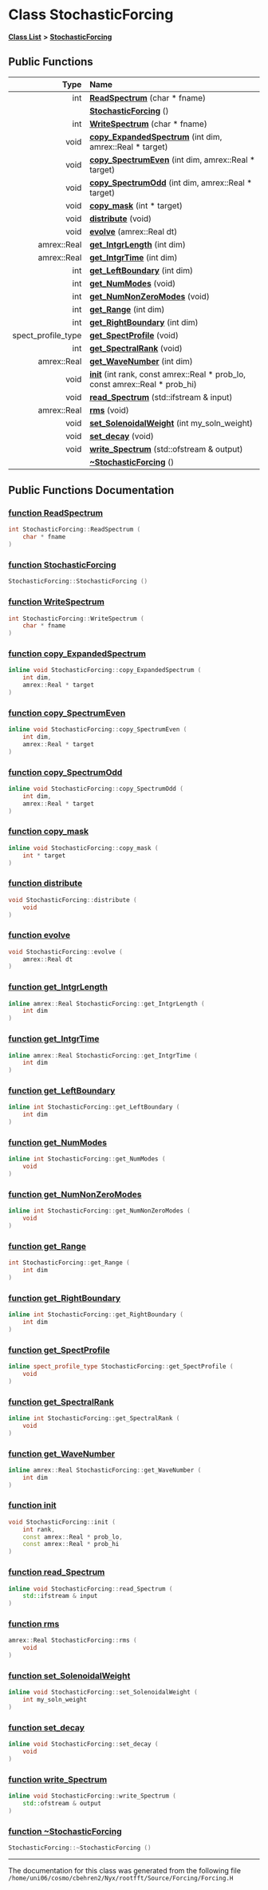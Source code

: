 
# Class StochasticForcing


[**Class List**](annotated.md) **>** [**StochasticForcing**](classStochasticForcing.md)




















## Public Functions

| Type | Name |
| ---: | :--- |
|  int | [**ReadSpectrum**](classStochasticForcing.md#function-readspectrum) (char \* fname) <br> |
|   | [**StochasticForcing**](classStochasticForcing.md#function-stochasticforcing) () <br> |
|  int | [**WriteSpectrum**](classStochasticForcing.md#function-writespectrum) (char \* fname) <br> |
|  void | [**copy\_ExpandedSpectrum**](classStochasticForcing.md#function-copy-expandedspectrum) (int dim, amrex::Real \* target) <br> |
|  void | [**copy\_SpectrumEven**](classStochasticForcing.md#function-copy-spectrumeven) (int dim, amrex::Real \* target) <br> |
|  void | [**copy\_SpectrumOdd**](classStochasticForcing.md#function-copy-spectrumodd) (int dim, amrex::Real \* target) <br> |
|  void | [**copy\_mask**](classStochasticForcing.md#function-copy-mask) (int \* target) <br> |
|  void | [**distribute**](classStochasticForcing.md#function-distribute) (void) <br> |
|  void | [**evolve**](classStochasticForcing.md#function-evolve) (amrex::Real dt) <br> |
|  amrex::Real | [**get\_IntgrLength**](classStochasticForcing.md#function-get-intgrlength) (int dim) <br> |
|  amrex::Real | [**get\_IntgrTime**](classStochasticForcing.md#function-get-intgrtime) (int dim) <br> |
|  int | [**get\_LeftBoundary**](classStochasticForcing.md#function-get-leftboundary) (int dim) <br> |
|  int | [**get\_NumModes**](classStochasticForcing.md#function-get-nummodes) (void) <br> |
|  int | [**get\_NumNonZeroModes**](classStochasticForcing.md#function-get-numnonzeromodes) (void) <br> |
|  int | [**get\_Range**](classStochasticForcing.md#function-get-range) (int dim) <br> |
|  int | [**get\_RightBoundary**](classStochasticForcing.md#function-get-rightboundary) (int dim) <br> |
|  spect\_profile\_type | [**get\_SpectProfile**](classStochasticForcing.md#function-get-spectprofile) (void) <br> |
|  int | [**get\_SpectralRank**](classStochasticForcing.md#function-get-spectralrank) (void) <br> |
|  amrex::Real | [**get\_WaveNumber**](classStochasticForcing.md#function-get-wavenumber) (int dim) <br> |
|  void | [**init**](classStochasticForcing.md#function-init) (int rank, const amrex::Real \* prob\_lo, const amrex::Real \* prob\_hi) <br> |
|  void | [**read\_Spectrum**](classStochasticForcing.md#function-read-spectrum) (std::ifstream & input) <br> |
|  amrex::Real | [**rms**](classStochasticForcing.md#function-rms) (void) <br> |
|  void | [**set\_SolenoidalWeight**](classStochasticForcing.md#function-set-solenoidalweight) (int my\_soln\_weight) <br> |
|  void | [**set\_decay**](classStochasticForcing.md#function-set-decay) (void) <br> |
|  void | [**write\_Spectrum**](classStochasticForcing.md#function-write-spectrum) (std::ofstream & output) <br> |
|   | [**~StochasticForcing**](classStochasticForcing.md#function-stochasticforcing) () <br> |








## Public Functions Documentation


### <a href="#function-readspectrum" id="function-readspectrum">function ReadSpectrum </a>


```cpp
int StochasticForcing::ReadSpectrum (
    char * fname
) 
```



### <a href="#function-stochasticforcing" id="function-stochasticforcing">function StochasticForcing </a>


```cpp
StochasticForcing::StochasticForcing () 
```



### <a href="#function-writespectrum" id="function-writespectrum">function WriteSpectrum </a>


```cpp
int StochasticForcing::WriteSpectrum (
    char * fname
) 
```



### <a href="#function-copy-expandedspectrum" id="function-copy-expandedspectrum">function copy\_ExpandedSpectrum </a>


```cpp
inline void StochasticForcing::copy_ExpandedSpectrum (
    int dim,
    amrex::Real * target
) 
```



### <a href="#function-copy-spectrumeven" id="function-copy-spectrumeven">function copy\_SpectrumEven </a>


```cpp
inline void StochasticForcing::copy_SpectrumEven (
    int dim,
    amrex::Real * target
) 
```



### <a href="#function-copy-spectrumodd" id="function-copy-spectrumodd">function copy\_SpectrumOdd </a>


```cpp
inline void StochasticForcing::copy_SpectrumOdd (
    int dim,
    amrex::Real * target
) 
```



### <a href="#function-copy-mask" id="function-copy-mask">function copy\_mask </a>


```cpp
inline void StochasticForcing::copy_mask (
    int * target
) 
```



### <a href="#function-distribute" id="function-distribute">function distribute </a>


```cpp
void StochasticForcing::distribute (
    void
) 
```



### <a href="#function-evolve" id="function-evolve">function evolve </a>


```cpp
void StochasticForcing::evolve (
    amrex::Real dt
) 
```



### <a href="#function-get-intgrlength" id="function-get-intgrlength">function get\_IntgrLength </a>


```cpp
inline amrex::Real StochasticForcing::get_IntgrLength (
    int dim
) 
```



### <a href="#function-get-intgrtime" id="function-get-intgrtime">function get\_IntgrTime </a>


```cpp
inline amrex::Real StochasticForcing::get_IntgrTime (
    int dim
) 
```



### <a href="#function-get-leftboundary" id="function-get-leftboundary">function get\_LeftBoundary </a>


```cpp
inline int StochasticForcing::get_LeftBoundary (
    int dim
) 
```



### <a href="#function-get-nummodes" id="function-get-nummodes">function get\_NumModes </a>


```cpp
inline int StochasticForcing::get_NumModes (
    void
) 
```



### <a href="#function-get-numnonzeromodes" id="function-get-numnonzeromodes">function get\_NumNonZeroModes </a>


```cpp
inline int StochasticForcing::get_NumNonZeroModes (
    void
) 
```



### <a href="#function-get-range" id="function-get-range">function get\_Range </a>


```cpp
int StochasticForcing::get_Range (
    int dim
) 
```



### <a href="#function-get-rightboundary" id="function-get-rightboundary">function get\_RightBoundary </a>


```cpp
inline int StochasticForcing::get_RightBoundary (
    int dim
) 
```



### <a href="#function-get-spectprofile" id="function-get-spectprofile">function get\_SpectProfile </a>


```cpp
inline spect_profile_type StochasticForcing::get_SpectProfile (
    void
) 
```



### <a href="#function-get-spectralrank" id="function-get-spectralrank">function get\_SpectralRank </a>


```cpp
inline int StochasticForcing::get_SpectralRank (
    void
) 
```



### <a href="#function-get-wavenumber" id="function-get-wavenumber">function get\_WaveNumber </a>


```cpp
inline amrex::Real StochasticForcing::get_WaveNumber (
    int dim
) 
```



### <a href="#function-init" id="function-init">function init </a>


```cpp
void StochasticForcing::init (
    int rank,
    const amrex::Real * prob_lo,
    const amrex::Real * prob_hi
) 
```



### <a href="#function-read-spectrum" id="function-read-spectrum">function read\_Spectrum </a>


```cpp
inline void StochasticForcing::read_Spectrum (
    std::ifstream & input
) 
```



### <a href="#function-rms" id="function-rms">function rms </a>


```cpp
amrex::Real StochasticForcing::rms (
    void
) 
```



### <a href="#function-set-solenoidalweight" id="function-set-solenoidalweight">function set\_SolenoidalWeight </a>


```cpp
inline void StochasticForcing::set_SolenoidalWeight (
    int my_soln_weight
) 
```



### <a href="#function-set-decay" id="function-set-decay">function set\_decay </a>


```cpp
inline void StochasticForcing::set_decay (
    void
) 
```



### <a href="#function-write-spectrum" id="function-write-spectrum">function write\_Spectrum </a>


```cpp
inline void StochasticForcing::write_Spectrum (
    std::ofstream & output
) 
```



### <a href="#function-stochasticforcing" id="function-stochasticforcing">function ~StochasticForcing </a>


```cpp
StochasticForcing::~StochasticForcing () 
```



------------------------------
The documentation for this class was generated from the following file `/home/uni06/cosmo/cbehren2/Nyx/rootfft/Source/Forcing/Forcing.H`